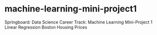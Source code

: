 # machine-learning-mini-project1
Springboard: Data Science Career Track: Machine Learning Mini-Project 1 Linear Regression Boston Housing Prices
